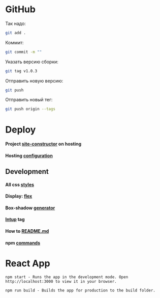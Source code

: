 # GitHub

Так надо:
```bash
git add .
```

Коммит:
```bash
git commit -m ""
```

Указать версию сборки:
```bash
git tag v1.0.3
```

Отправить новую версию:
```bash
git push
```

Отправить новый тег:
```bash
git push origin --tags
```

# Deploy
#### Project [site-constructor](https://site-constructor-flame.vercel.app/ "Vercel") on hosting
#### Hosting [configuration](https://vercel.com/kalashvovan/site-constructor)

## Development

#### All css [styles](https://htmlweb.ru/css/styles1.php)
#### Display: [flex](https://habr.com/ru/post/467049/)
#### Box-shadow [generator](https://active-vision.ru/icon/box-shadow/)
#### [Intup](https://developer.mozilla.org/ru/docs/Web/HTML/Element/Input) tag
#### How to [README.md](https://texterra.ru/blog/ischerpyvayushchaya-shpargalka-po-sintaksisu-razmetki-markdown-na-zametku-avtoram-veb-razrabotchikam.html "MD syntax")
#### npm [commands](https://gist.github.com/devrafalko/c0b1fca75732fcbf001f28e6d2f08c70)

# React App
```
npm start - Runs the app in the development mode. Open http://localhost:3000 to view it in your browser.

npm run build - Builds the app for production to the build folder.
```

